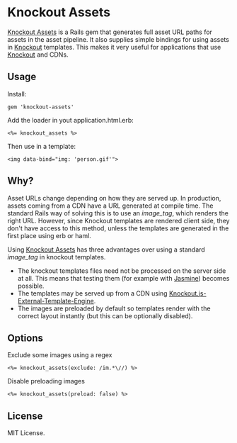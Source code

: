 # Knockout Assets

[Knockout Assets](https://github.com/hlascelles/knockout-assets) is a Rails gem that generates full asset URL paths for assets in the asset pipeline.
It also supplies simple bindings for using assets in [Knockout](http://knockoutjs.com/) templates. This makes it very useful for applications that use
[Knockout](http://knockoutjs.com/) and CDNs.

## Usage

Install:

    gem 'knockout-assets'

Add the loader in yout application.html.erb:

    <%= knockout_assets %>

Then use in a template:

    <img data-bind="img: 'person.gif'">

## Why?

Asset URLs change depending on how they are served up. In production, assets coming from a CDN have a URL generated at compile time. The standard Rails way
of solving this is to use an _image_tag_, which renders the right URL. However, since Knockout templates are rendered client side, they don't have access to
this method, unless the templates are generated in the first place using erb or haml.

Using [Knockout Assets](https://github.com/hlascelles/knockout-assets) has three advantages over using a standard _image_tag_ in knockout templates.

* The knockout templates files need not be processed on the server side at all. This means that testing them (for example with [Jasmine](http://pivotal.github.io/jasmine)) becomes possible.
* The templates may be served up from a CDN using [Knockout.js-External-Template-Engine](https://github.com/ifandelse/Knockout.js-External-Template-Engine).
* The images are preloaded by default so templates render with the correct layout instantly (but this can be optionally disabled).

## Options

Exclude some images using a regex

    <%= knockout_assets(exclude: /im.*\//) %>

Disable preloading images

    <%= knockout_assets(preload: false) %>

## License

MIT License.
